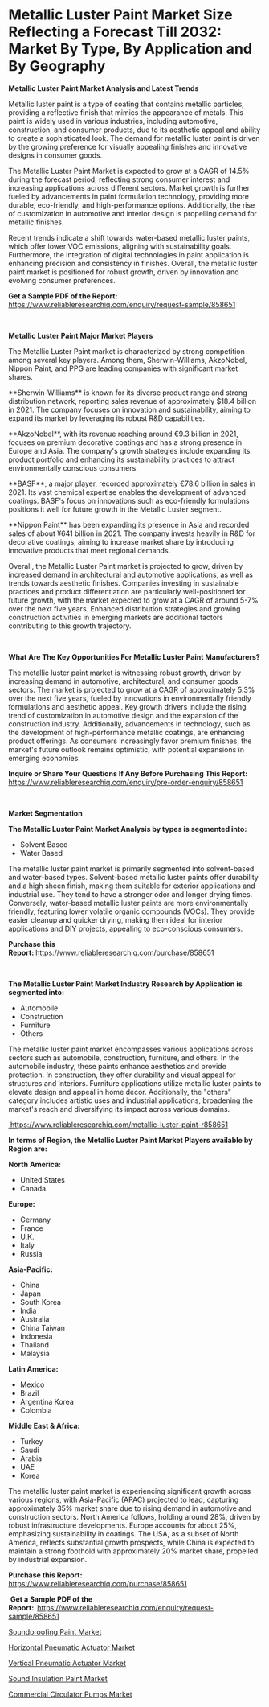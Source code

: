 <p><h1>Metallic Luster Paint Market Size Reflecting a Forecast Till 2032: Market By Type, By Application and By Geography</h1></p><p><strong>Metallic Luster Paint Market Analysis and Latest Trends</strong></p>
<p><p>Metallic luster paint is a type of coating that contains metallic particles, providing a reflective finish that mimics the appearance of metals. This paint is widely used in various industries, including automotive, construction, and consumer products, due to its aesthetic appeal and ability to create a sophisticated look. The demand for metallic luster paint is driven by the growing preference for visually appealing finishes and innovative designs in consumer goods.</p><p>The Metallic Luster Paint Market is expected to grow at a CAGR of 14.5% during the forecast period, reflecting strong consumer interest and increasing applications across different sectors. Market growth is further fueled by advancements in paint formulation technology, providing more durable, eco-friendly, and high-performance options. Additionally, the rise of customization in automotive and interior design is propelling demand for metallic finishes.</p><p>Recent trends indicate a shift towards water-based metallic luster paints, which offer lower VOC emissions, aligning with sustainability goals. Furthermore, the integration of digital technologies in paint application is enhancing precision and consistency in finishes. Overall, the metallic luster paint market is positioned for robust growth, driven by innovation and evolving consumer preferences.</p></p>
<p><strong>Get a Sample PDF of the Report:&nbsp;</strong> <a href="https://www.reliableresearchiq.com/enquiry/request-sample/858651?utm_campaign=2333&utm_medium=2&utm_source=Github&utm_content=ia&utm_term=31032025&utm_id=metallic-luster-paint">https://www.reliableresearchiq.com/enquiry/request-sample/858651</a></p>
<p>&nbsp;</p>
<p><strong>Metallic Luster Paint Major Market Players</strong></p>
<p><p>The Metallic Luster Paint market is characterized by strong competition among several key players. Among them, Sherwin-Williams, AkzoNobel, Nippon Paint, and PPG are leading companies with significant market shares.</p><p>**Sherwin-Williams** is known for its diverse product range and strong distribution network, reporting sales revenue of approximately $18.4 billion in 2021. The company focuses on innovation and sustainability, aiming to expand its market by leveraging its robust R&D capabilities.</p><p>**AkzoNobel**, with its revenue reaching around €9.3 billion in 2021, focuses on premium decorative coatings and has a strong presence in Europe and Asia. The company's growth strategies include expanding its product portfolio and enhancing its sustainability practices to attract environmentally conscious consumers.</p><p>**BASF**, a major player, recorded approximately €78.6 billion in sales in 2021. Its vast chemical expertise enables the development of advanced coatings. BASF's focus on innovations such as eco-friendly formulations positions it well for future growth in the Metallic Luster segment.</p><p>**Nippon Paint** has been expanding its presence in Asia and recorded sales of about ¥641 billion in 2021. The company invests heavily in R&D for decorative coatings, aiming to increase market share by introducing innovative products that meet regional demands.</p><p>Overall, the Metallic Luster Paint market is projected to grow, driven by increased demand in architectural and automotive applications, as well as trends towards aesthetic finishes. Companies investing in sustainable practices and product differentiation are particularly well-positioned for future growth, with the market expected to grow at a CAGR of around 5-7% over the next five years. Enhanced distribution strategies and growing construction activities in emerging markets are additional factors contributing to this growth trajectory.</p></p>
<p>&nbsp;</p>
<p><strong>What Are The Key Opportunities For Metallic Luster Paint Manufacturers?</strong></p>
<p><p>The metallic luster paint market is witnessing robust growth, driven by increasing demand in automotive, architectural, and consumer goods sectors. The market is projected to grow at a CAGR of approximately 5.3% over the next five years, fueled by innovations in environmentally friendly formulations and aesthetic appeal. Key growth drivers include the rising trend of customization in automotive design and the expansion of the construction industry. Additionally, advancements in technology, such as the development of high-performance metallic coatings, are enhancing product offerings. As consumers increasingly favor premium finishes, the market's future outlook remains optimistic, with potential expansions in emerging economies.</p></p>
<p><strong>Inquire or Share Your Questions If Any Before Purchasing This Report:</strong> <a href="https://www.reliableresearchiq.com/enquiry/pre-order-enquiry/858651?utm_campaign=2333&utm_medium=2&utm_source=Github&utm_content=ia&utm_term=31032025&utm_id=metallic-luster-paint">https://www.reliableresearchiq.com/enquiry/pre-order-enquiry/858651</a></p>
<p>&nbsp;</p>
<p><strong>Market Segmentation</strong></p>
<p><strong>The Metallic Luster Paint Market Analysis by types is segmented into:</strong></p>
<p><ul><li>Solvent Based</li><li>Water Based</li></ul></p>
<p><p>The metallic luster paint market is primarily segmented into solvent-based and water-based types. Solvent-based metallic luster paints offer durability and a high sheen finish, making them suitable for exterior applications and industrial use. They tend to have a stronger odor and longer drying times. Conversely, water-based metallic luster paints are more environmentally friendly, featuring lower volatile organic compounds (VOCs). They provide easier cleanup and quicker drying, making them ideal for interior applications and DIY projects, appealing to eco-conscious consumers.</p></p>
<p><strong>Purchase this Report:&nbsp;</strong><a href="https://www.reliableresearchiq.com/purchase/858651?utm_campaign=2333&utm_medium=2&utm_source=Github&utm_content=ia&utm_term=31032025&utm_id=metallic-luster-paint">https://www.reliableresearchiq.com/purchase/858651</a></p>
<p>&nbsp;</p>
<p><strong>The Metallic Luster Paint Market Industry Research by Application is segmented into:</strong></p>
<p><ul><li>Automobile</li><li>Construction</li><li>Furniture</li><li>Others</li></ul></p>
<p><p>The metallic luster paint market encompasses various applications across sectors such as automobile, construction, furniture, and others. In the automobile industry, these paints enhance aesthetics and provide protection. In construction, they offer durability and visual appeal for structures and interiors. Furniture applications utilize metallic luster paints to elevate design and appeal in home decor. Additionally, the "others" category includes artistic uses and industrial applications, broadening the market's reach and diversifying its impact across various domains.</p></p>
<p><a href="https://www.reliableresearchiq.com/metallic-luster-paint-r858651?utm_campaign=2333&utm_medium=2&utm_source=Github&utm_content=ia&utm_term=31032025&utm_id=metallic-luster-paint">&nbsp;https://www.reliableresearchiq.com/metallic-luster-paint-r858651</a></p>
<p><strong>In terms of Region, the Metallic Luster Paint Market Players available by Region are:</strong></p>
<p>
    <p> <strong> North America: </strong>
        <ul>
            <li>United States</li>
            <li>Canada</li>
        </ul>
        </p> 
    <p> <strong> Europe: </strong>
        <ul>
            <li>Germany</li>
            <li>France</li>
            <li>U.K.</li>
            <li>Italy</li>
            <li>Russia</li>
        </ul>
        </p> 
    <p> <strong> Asia-Pacific: </strong>
        <ul>
            <li>China</li>
            <li>Japan</li>
            <li>South Korea</li>
            <li>India</li>
            <li>Australia</li>
            <li>China Taiwan</li>
            <li>Indonesia</li>
            <li>Thailand</li>
            <li>Malaysia</li>
        </ul>
        </p> 
    <p> <strong> Latin America: </strong>
        <ul>
            <li>Mexico</li>
            <li>Brazil</li>
            <li>Argentina Korea</li>
            <li>Colombia</li>
        </ul>
        </p> 
    <p> <strong> Middle East & Africa: </strong>
        <ul>
            <li>Turkey</li>
            <li>Saudi</li>
            <li>Arabia</li>
            <li>UAE</li>
            <li>Korea</li>
        </ul>
    </p>
    </p>
<p><p>The metallic luster paint market is experiencing significant growth across various regions, with Asia-Pacific (APAC) projected to lead, capturing approximately 35% market share due to rising demand in automotive and construction sectors. North America follows, holding around 28%, driven by robust infrastructure developments. Europe accounts for about 25%, emphasizing sustainability in coatings. The USA, as a subset of North America, reflects substantial growth prospects, while China is expected to maintain a strong foothold with approximately 20% market share, propelled by industrial expansion.</p></p>
<p><strong>Purchase this Report: </strong><a href="https://www.reliableresearchiq.com/purchase/858651?utm_campaign=2333&utm_medium=2&utm_source=Github&utm_content=ia&utm_term=31032025&utm_id=metallic-luster-paint">https://www.reliableresearchiq.com/purchase/858651</a></p>
<p>&nbsp;<strong>Get a Sample PDF of the Report:&nbsp;&nbsp;</strong><a href="https://www.reliableresearchiq.com/enquiry/request-sample/858651?utm_campaign=2333&utm_medium=2&utm_source=Github&utm_content=ia&utm_term=31032025&utm_id=metallic-luster-paint">https://www.reliableresearchiq.com/enquiry/request-sample/858651</a></p>
<p><strong></strong></p>
<p><p><a href="https://github.com/marfosamiko7/Market-Research-Report-List-1/blob/main/soundproofing-paint-market.md?utm_campaign=2333&utm_medium=2&utm_source=Github&utm_content=ia&utm_term=31032025&utm_id=metallic-luster-paint">Soundproofing Paint Market</a></p><p><a href="https://www.linkedin.com/pulse/horizontal-pneumatic-actuator-market-trendssector-overview-gvnqe?utm_campaign=2333&utm_medium=2&utm_source=Github&utm_content=ia&utm_term=31032025&utm_id=metallic-luster-paint">Horizontal Pneumatic Actuator Market</a></p><p><a href="https://www.linkedin.com/pulse/charting-future-comprehensive-analysis-global-vertical-pneumatic-ej9ne?utm_campaign=2333&utm_medium=2&utm_source=Github&utm_content=ia&utm_term=31032025&utm_id=metallic-luster-paint">Vertical Pneumatic Actuator Market</a></p><p><a href="https://github.com/bawksmaedamu/Market-Research-Report-List-1/blob/main/sound-insulation-paint-market.md?utm_campaign=2333&utm_medium=2&utm_source=Github&utm_content=ia&utm_term=31032025&utm_id=metallic-luster-paint">Sound Insulation Paint Market</a></p><p><a href="https://www.linkedin.com/pulse/in-depth-analysis-commercial-circulator-pumps-market-selling-price-ycrae?utm_campaign=2333&utm_medium=2&utm_source=Github&utm_content=ia&utm_term=31032025&utm_id=metallic-luster-paint">Commercial Circulator Pumps Market</a></p></p>